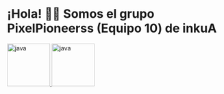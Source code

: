# ¡Hola! 👋🏻 Somos el grupo PixelPioneerss (Equipo 10) de inkuA

 <a href="https://lenguajejs.com" target="_blank" rel="noreferrer">
            <img src="https://cdn.icon-icons.com/icons2/1451/PNG/512/jsfolder_99356.png" alt="java" width="100" height="100"/>
        </a>
        <a href="https://www.java.com" target="_blank" rel="noreferrer">
            <img src="https://cdn.icon-icons.com/icons2/2667/PNG/512/folder_node_js_icon_161287.png" alt="java" width="100" height="100"/>
        </a>
